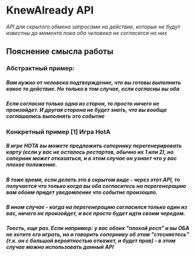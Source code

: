 # KnewAlready API
*API для скрытого обмена запросами на действие, которые не будут известны до момента пока оба человека не согласятся на них*
## Пояснение смысла работы
### Абстрактный пример: 
##### Вам нужно от человека подтверждение, что вы готовы выполнить какое то действие. Но только в том случае, если **согласны вы _оба_** 
##### Если согласна только одна из сторон, то просто ничего не произойдет. И **другая сторона не будет знать**, что вы вообще соглашались выполнять это событие
### Конкретный пример [1] Игра HotA
##### В игре HOTA вы можете предложить сопернику перегенерировать карту (если у вас не осталось рестартов, обычно их 1 или 2), но соперник может отказаться, и в этом случае он узнает что у вас плохое положение.
##### В тоже время, если делать это в скрытом виде - через этот API, то получается что только когда вы **оба** согласитесь на перегенерацию вам обоим придет уведомление что событие **произошло**.
##### В ином случае - когда на перегенерацию согласился только один из вас, ничего не произойдет, и все просто будет идти своим чередом.
##### Тоесть, еще раз. Если например: у вас обоих "плохой респ" и вы <strong>ОБА</strong> не хотите его играть, но и говорить сопернику об этом "стесняетесь" (т.к. он с большой вероятностью откажет, и будет прав) - в этом случае можно использовать данный API
